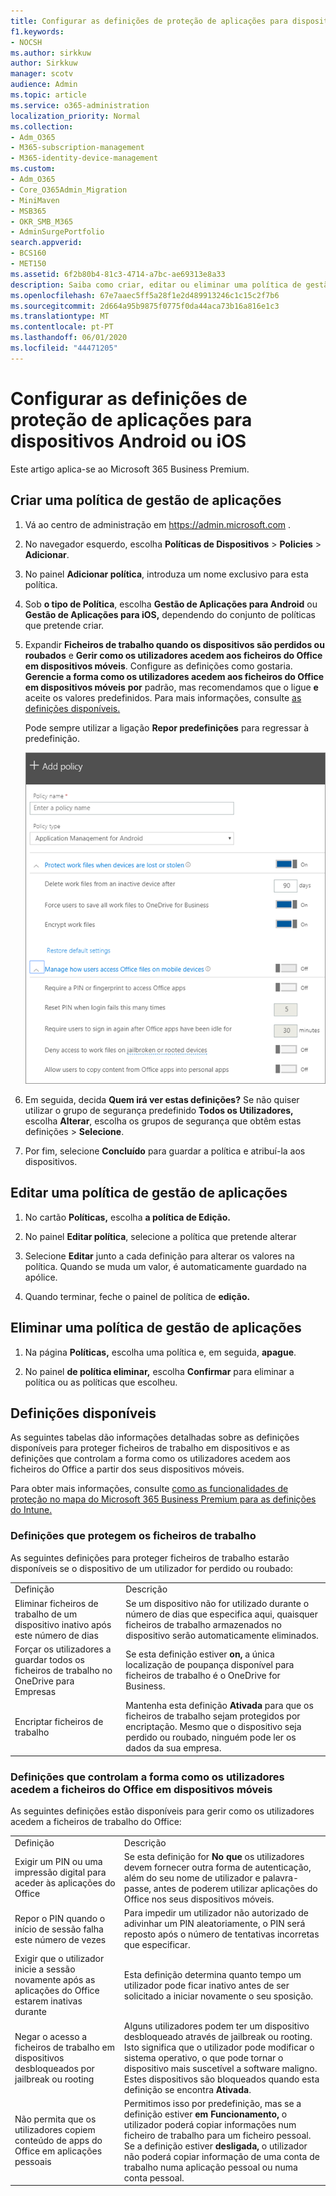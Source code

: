 ```yaml
---
title: Configurar as definições de proteção de aplicações para dispositivos Android ou iOS
f1.keywords:
- NOCSH
ms.author: sirkkuw
author: Sirkkuw
manager: scotv
audience: Admin
ms.topic: article
ms.service: o365-administration
localization_priority: Normal
ms.collection:
- Adm_O365
- M365-subscription-management
- M365-identity-device-management
ms.custom:
- Adm_O365
- Core_O365Admin_Migration
- MiniMaven
- MSB365
- OKR_SMB_M365
- AdminSurgePortfolio
search.appverid:
- BCS160
- MET150
ms.assetid: 6f2b80b4-81c3-4714-a7bc-ae69313e8a33
description: Saiba como criar, editar ou eliminar uma política de gestão de aplicações e proteger ficheiros de trabalho em dispositivos Android ou iOS.
ms.openlocfilehash: 67e7aaec5ff5a28f1e2d489913246c1c15c2f7b6
ms.sourcegitcommit: 2d664a95b9875f0775f0da44aca73b16a816e1c3
ms.translationtype: MT
ms.contentlocale: pt-PT
ms.lasthandoff: 06/01/2020
ms.locfileid: "44471205"
---
```

# <a name="set-app-protection-settings-for-android-or-ios-devices"></a>Configurar as definições de proteção de aplicações para dispositivos Android ou iOS

Este artigo aplica-se ao Microsoft 365 Business Premium.

## <a name="create-an-app-management-policy"></a>Criar uma política de gestão de aplicações

1. Vá ao centro de administração em <a href="https://go.microsoft.com/fwlink/p/?linkid=837890" target="_blank">https://admin.microsoft.com</a> . 
    
2. No navegador esquerdo, escolha **Políticas de Dispositivos** \> **Policies** \> **Adicionar**.
  
3. No painel **Adicionar política**, introduza um nome exclusivo para esta política. 
    
4. Sob **o tipo de Política**, escolha **Gestão de Aplicações para Android** ou **Gestão de Aplicações para iOS,** dependendo do conjunto de políticas que pretende criar. 
    
5. Expandir **Ficheiros de trabalho quando os dispositivos são perdidos ou roubados** e **Gerir como os utilizadores acedem aos ficheiros do Office em dispositivos móveis**. Configure as definições como gostaria. **Gerencie a forma como os utilizadores acedem aos ficheiros do Office em dispositivos móveis** **por** padrão, mas recomendamos que o ligue **e** aceite os valores predefinidos. Para mais informações, consulte [as definições disponíveis.](#available-settings) 
    
    Pode sempre utilizar a ligação **Repor predefinições** para regressar à predefinição. 
    
    ![Screenshot of Create a policy with Application management for Android selected](../media/eabbe06d-ac0a-4f3a-8630-68c808b1e662.png)
  
6. Em seguida, decida **Quem irá ver estas definições?** Se não quiser utilizar o grupo de segurança predefinido **Todos os Utilizadores,** escolha **Alterar**, escolha os grupos de segurança que obtêm estas definições \> **Selecione**.
    
7. Por fim, selecione **Concluído** para guardar a política e atribuí-la aos dispositivos. 
    
## <a name="edit-an-app-management-policy"></a>Editar uma política de gestão de aplicações

1. No cartão **Políticas,** escolha **a política de Edição.**
    
2. No painel **Editar política**, selecione a política que pretende alterar 
    
3. Selecione **Editar** junto a cada definição para alterar os valores na política. Quando se muda um valor, é automaticamente guardado na apólice.
    
4. Quando terminar, feche o painel de política de **edição.** 
    
## <a name="delete-an-app-management-policy"></a>Eliminar uma política de gestão de aplicações

1. Na página **Políticas,** escolha uma política e, em seguida, **apague**.
    
2. No painel **de política eliminar,** escolha **Confirmar** para eliminar a política ou as políticas que escolheu. 
    
## <a name="available-settings"></a>Definições disponíveis

As seguintes tabelas dão informações detalhadas sobre as definições disponíveis para proteger ficheiros de trabalho em dispositivos e as definições que controlam a forma como os utilizadores acedem aos ficheiros do Office a partir dos seus dispositivos móveis.
  
 Para obter mais informações, consulte [como as funcionalidades de proteção no mapa do Microsoft 365 Business Premium para as definições do Intune.](map-protection-features-to-intune-settings.md) 
  
### <a name="settings-that-protect-work-files"></a>Definições que protegem os ficheiros de trabalho

As seguintes definições para proteger ficheiros de trabalho estarão disponíveis se o dispositivo de um utilizador for perdido ou roubado:
  
|||
|:-----|:-----|
|Definição  <br/> |Descrição  <br/> |
|Eliminar ficheiros de trabalho de um dispositivo inativo após este número de dias  <br/> |Se um dispositivo não for utilizado durante o número de dias que especifica aqui, quaisquer ficheiros de trabalho armazenados no dispositivo serão automaticamente eliminados.  <br/> |
|Forçar os utilizadores a guardar todos os ficheiros de trabalho no OneDrive para Empresas  <br/> |Se esta definição estiver **on,** a única localização de poupança disponível para ficheiros de trabalho é o OneDrive for Business.  <br/> |
|Encriptar ficheiros de trabalho  <br/> |Mantenha esta definição **Ativada** para que os ficheiros de trabalho sejam protegidos por encriptação. Mesmo que o dispositivo seja perdido ou roubado, ninguém pode ler os dados da sua empresa.  <br/> |
   
### <a name="settings-that-control-how-users-access-office-files-on-mobile-devices"></a>Definições que controlam a forma como os utilizadores acedem a ficheiros do Office em dispositivos móveis

As seguintes definições estão disponíveis para gerir como os utilizadores acedem a ficheiros de trabalho do Office:
  
|||
|:-----|:-----|
|Definição  <br/> |Descrição  <br/> |
|Exigir um PIN ou uma impressão digital para aceder às aplicações do Office  <br/> |Se esta definição for **No que** os utilizadores devem fornecer outra forma de autenticação, além do seu nome de utilizador e palavra-passe, antes de poderem utilizar aplicações do Office nos seus dispositivos móveis.<br/> |
|Repor o PIN quando o início de sessão falha este número de vezes  <br/> |Para impedir um utilizador não autorizado de adivinhar um PIN aleatoriamente, o PIN será reposto após o número de tentativas incorretas que especificar.  <br/> |
|Exigir que o utilizador inicie a sessão novamente após as aplicações do Office estarem inativas durante  <br/> |Esta definição determina quanto tempo um utilizador pode ficar inativo antes de ser solicitado a iniciar novamente o seu sposição.  <br/> |
|Negar o acesso a ficheiros de trabalho em dispositivos desbloqueados por jailbreak ou rooting  <br/> |Alguns utilizadores podem ter um dispositivo desbloqueado através de jailbreak ou rooting. Isto significa que o utilizador pode modificar o sistema operativo, o que pode tornar o dispositivo mais suscetível a software maligno. Estes dispositivos são bloqueados quando esta definição se encontra **Ativada**.  <br/> |
|Não permita que os utilizadores copiem conteúdo de apps do Office em aplicações pessoais  <br/> |Permitimos isso por predefinição, mas se a definição estiver **em Funcionamento,** o utilizador poderá copiar informações num ficheiro de trabalho para um ficheiro pessoal. Se a definição estiver **desligada,** o utilizador não poderá copiar informação de uma conta de trabalho numa aplicação pessoal ou numa conta pessoal.  <br/> |
